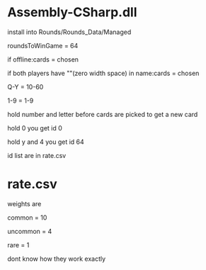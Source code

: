 # Assembly-CSharp.dll

install into Rounds/Rounds_Data/Managed

roundsToWinGame = 64

if offline:cards = chosen 

if both players have "​"(zero width space) in name:cards = chosen

Q-Y = 10-60

1-9 = 1-9

hold number and letter before cards are picked to get a new card 

hold 0 you get id 0

hold y and 4 you get id 64

id list are in rate.csv

# rate.csv

weights are

common = 10

uncommon = 4

rare = 1

dont know how they work exactly
